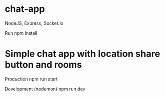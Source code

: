 # chat-app

NodeJS, Express, Socket.io

Run npm install

# Simple chat app with location share button and rooms

Production npm run start

Development (nodemon) npm run dev 
